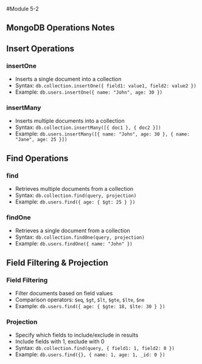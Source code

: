 #Module 5-2
## MongoDB Operations Notes

## Insert Operations

### insertOne
- Inserts a single document into a collection
- Syntax: `db.collection.insertOne({ field1: value1, field2: value2 })`
- Example: `db.users.insertOne({ name: "John", age: 30 })`

### insertMany
- Inserts multiple documents into a collection
- Syntax: `db.collection.insertMany([{ doc1 }, { doc2 }])`
- Example: `db.users.insertMany([{ name: "John", age: 30 }, { name: "Jane", age: 25 }])`

## Find Operations

### find
- Retrieves multiple documents from a collection
- Syntax: `db.collection.find(query, projection)`
- Example: `db.users.find({ age: { $gt: 25 } })`

### findOne
- Retrieves a single document from a collection
- Syntax: `db.collection.findOne(query, projection)`
- Example: `db.users.findOne({ name: "John" })`

## Field Filtering & Projection

### Field Filtering
- Filter documents based on field values
- Comparison operators: `$eq`, `$gt`, `$lt`, `$gte`, `$lte`, `$ne`
- Example: `db.users.find({ age: { $gte: 18, $lte: 30 } })`

### Projection
- Specify which fields to include/exclude in results
- Include fields with 1, exclude with 0
- Syntax: `db.collection.find(query, { field1: 1, field2: 0 })`
- Example: `db.users.find({}, { name: 1, age: 1, _id: 0 })`
